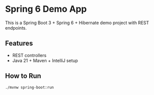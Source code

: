 # Spring 6 Demo App

This is a Spring Boot 3 + Spring 6 + Hibernate demo project with REST endpoints.

## Features

- REST controllers
- Java 21 + Maven + IntelliJ setup

## How to Run

```bash
./mvnw spring-boot:run